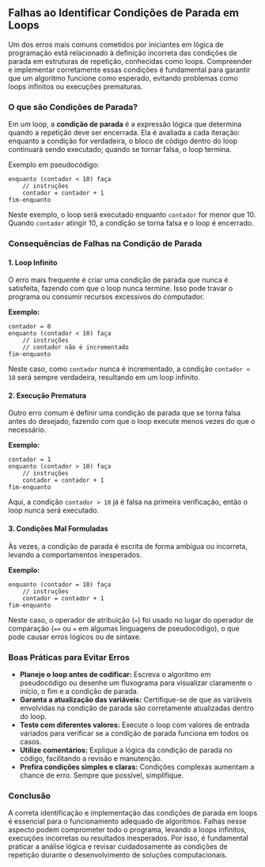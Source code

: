 ## Falhas ao Identificar Condições de Parada em Loops

Um dos erros mais comuns cometidos por iniciantes em lógica de programação está relacionado à definição incorreta das condições de parada em estruturas de repetição, conhecidas como loops. Compreender e implementar corretamente essas condições é fundamental para garantir que um algoritmo funcione como esperado, evitando problemas como loops infinitos ou execuções prematuras.

### O que são Condições de Parada?

Em um loop, a **condição de parada** é a expressão lógica que determina quando a repetição deve ser encerrada. Ela é avaliada a cada iteração: enquanto a condição for verdadeira, o bloco de código dentro do loop continuará sendo executado; quando se tornar falsa, o loop termina.

Exemplo em pseudocódigo:
```plaintext
enquanto (contador < 10) faça
    // instruções
    contador = contador + 1
fim-enquanto
```
Neste exemplo, o loop será executado enquanto `contador` for menor que 10. Quando `contador` atingir 10, a condição se torna falsa e o loop é encerrado.

### Consequências de Falhas na Condição de Parada

#### 1. **Loop Infinito**
O erro mais frequente é criar uma condição de parada que nunca é satisfeita, fazendo com que o loop nunca termine. Isso pode travar o programa ou consumir recursos excessivos do computador.

**Exemplo:**
```plaintext
contador = 0
enquanto (contador < 10) faça
    // instruções
    // contador não é incrementado
fim-enquanto
```
Neste caso, como `contador` nunca é incrementado, a condição `contador < 10` será sempre verdadeira, resultando em um loop infinito.

#### 2. **Execução Prematura**
Outro erro comum é definir uma condição de parada que se torna falsa antes do desejado, fazendo com que o loop execute menos vezes do que o necessário.

**Exemplo:**
```plaintext
contador = 1
enquanto (contador > 10) faça
    // instruções
    contador = contador + 1
fim-enquanto
```
Aqui, a condição `contador > 10` já é falsa na primeira verificação, então o loop nunca será executado.

#### 3. **Condições Mal Formuladas**
Às vezes, a condição de parada é escrita de forma ambígua ou incorreta, levando a comportamentos inesperados.

**Exemplo:**
```plaintext
enquanto (contador = 10) faça
    // instruções
    contador = contador + 1
fim-enquanto
```
Neste caso, o operador de atribuição (`=`) foi usado no lugar do operador de comparação (`==` ou `=` em algumas linguagens de pseudocódigo), o que pode causar erros lógicos ou de sintaxe.

### Boas Práticas para Evitar Erros

- **Planeje o loop antes de codificar:** Escreva o algoritmo em pseudocódigo ou desenhe um fluxograma para visualizar claramente o início, o fim e a condição de parada.
- **Garanta a atualização das variáveis:** Certifique-se de que as variáveis envolvidas na condição de parada são corretamente atualizadas dentro do loop.
- **Teste com diferentes valores:** Execute o loop com valores de entrada variados para verificar se a condição de parada funciona em todos os casos.
- **Utilize comentários:** Explique a lógica da condição de parada no código, facilitando a revisão e manutenção.
- **Prefira condições simples e claras:** Condições complexas aumentam a chance de erro. Sempre que possível, simplifique.

### Conclusão

A correta identificação e implementação das condições de parada em loops é essencial para o funcionamento adequado de algoritmos. Falhas nesse aspecto podem comprometer todo o programa, levando a loops infinitos, execuções incorretas ou resultados inesperados. Por isso, é fundamental praticar a análise lógica e revisar cuidadosamente as condições de repetição durante o desenvolvimento de soluções computacionais.